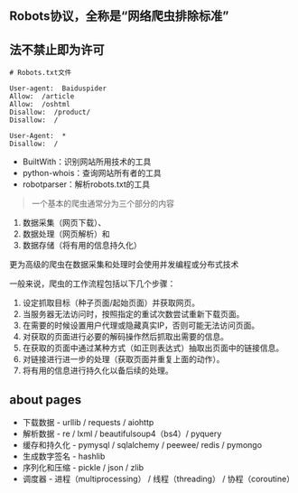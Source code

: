 ## Robots协议，全称是“网络爬虫排除标准”

## 法不禁止即为许可

```
# Robots.txt文件

User-agent:  Baiduspider
Allow:  /article
Allow:  /oshtml
Disallow:  /product/
Disallow:  /

User-Agent:  *
Disallow:  /
```

* BuiltWith：识别网站所用技术的工具
* python-whois：查询网站所有者的工具
* robotparser：解析robots.txt的工具

> 一个基本的爬虫通常分为三个部分的内容

1. 数据采集（网页下载）、
2. 数据处理（网页解析）和
3. 数据存储（将有用的信息持久化）

更为高级的爬虫在数据采集和处理时会使用并发编程或分布式技术

一般来说，爬虫的工作流程包括以下几个步骤：

1. 设定抓取目标（种子页面/起始页面）并获取网页。
2. 当服务器无法访问时，按照指定的重试次数尝试重新下载页面。
3. 在需要的时候设置用户代理或隐藏真实IP，否则可能无法访问页面。
4. 对获取的页面进行必要的解码操作然后抓取出需要的信息。
5. 在获取的页面中通过某种方式（如正则表达式）抽取出页面中的链接信息。
6. 对链接进行进一步的处理（获取页面并重复上面的动作）。
7. 将有用的信息进行持久化以备后续的处理。

## about pages

* 下载数据 - urllib / requests / aiohttp
* 解析数据 - re / lxml / beautifulsoup4（bs4）/ pyquery
* 缓存和持久化 - pymysql / sqlalchemy / peewee/ redis / pymongo
* 生成数字签名 - hashlib
* 序列化和压缩 - pickle / json / zlib
* 调度器 - 进程（multiprocessing） / 线程（threading） / 协程（coroutine）




